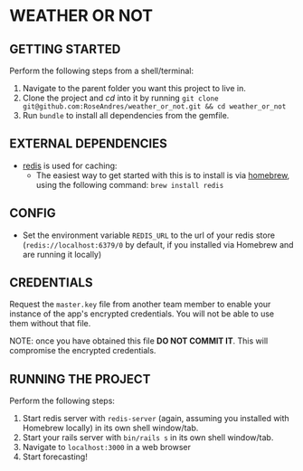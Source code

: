 # WEATHER OR NOT

## GETTING STARTED
Perform the following steps from a shell/terminal:
1. Navigate to the parent folder you want this project to live in.
1. Clone the project and _cd_ into it by running `git clone git@github.com:RoseAndres/weather_or_not.git && cd weather_or_not`
1. Run `bundle` to install all dependencies from the gemfile.

## EXTERNAL DEPENDENCIES
* [redis](https://redis.io) is used for caching:
  * The easiest way to get started with this is to install is via [homebrew](https://brew.sh/), using the following command: `brew install redis`

## CONFIG
* Set the environment variable `REDIS_URL` to the url of your redis store (`redis://localhost:6379/0` by default, if you installed via Homebrew and are running it locally)

## CREDENTIALS
Request the `master.key` file from another team member to enable your instance of the app's encrypted credentials. You will not be able to use them without that file.

NOTE: once you have obtained this file **DO NOT COMMIT IT**. This will compromise the encrypted credentials.

## RUNNING THE PROJECT
Perform the following steps:
1. Start redis server with `redis-server` (again, assuming you installed with Homebrew locally) in its own shell window/tab.
1. Start your rails server with `bin/rails s` in its own shell window/tab.
1. Navigate to `localhost:3000` in a web browser
1. Start forecasting!

